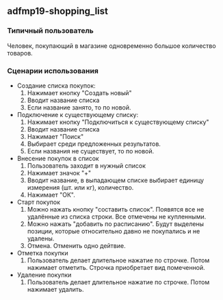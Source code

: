 ## adfmp19-shopping_list

### Типичный пользователь

Человек, покупающий в магазине одновременно большое количество товаров.

### Сценарии использования

+ Создание списка покупок:
    1. Нажимает кнопку "Создать новый"
    2. Вводит название списка
    3. Если название занято, то по новой.
+ Подключение к существующему списку:
    1. Нажимает кнопку "Подключиться к существующему списку"
    2. Вводит название списка
    3. Нажимает "Поиск"
    4. Выбирает среди предложенных результатов.
    4. Если названия не существует, то по новой.
+ Внесение покупок в список
    1. Пользователь заходит в нужный список
    2. Нажимает значок "+"
    3. Вводит название, в выпадающем списке выбирает единицу измерения (шт. или кг), количество.
    4. Нажимает "ОК".
+ Старт покупок
    1. Можно нажать кнопку "составить список". Появятся все не удалённые из списка строки. Все отмечены не купленными.
    2. Можно нажать "добавить по расписанию". Будут выделены позиции, которые относительно давно не покупались и не удалены.
    3. Отмена. Отменить одно дейтвие.
+ Отметка покупки
    1. Пользователь делает длительное нажатие по строчке. Потом нажимает отметить. Строчка приобретает вид помеченной.
+ Удаление покупки
    1. Пользователь делает длительное нажатие по строчке. Потом нажимает удалить.
    
